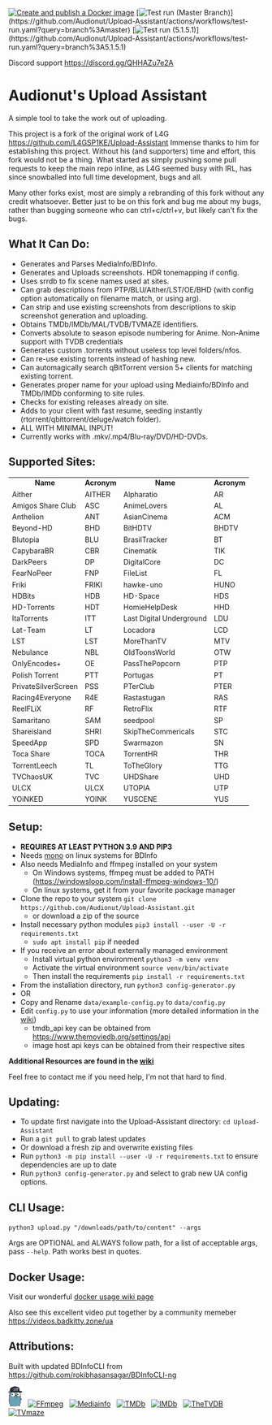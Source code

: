 [![Create and publish a Docker image](https://github.com/Audionut/Upload-Assistant/actions/workflows/docker-image.yml/badge.svg?branch=master)](https://github.com/Audionut/Upload-Assistant/actions/workflows/docker-image.yml) [![Test run (Master Branch)](https://img.shields.io/github/actions/workflow/status/Audionut/Upload-Assistant/test-run.yaml?branch=master&label=Test%20run%20(Master%20Branch%202025-07-04%2006:06%20UTC))](https://github.com/Audionut/Upload-Assistant/actions/workflows/test-run.yaml?query=branch%3Amaster) [![Test run (5.1.5.1)](https://img.shields.io/github/actions/workflow/status/Audionut/Upload-Assistant/test-run.yaml?branch=5.1.5.1&label=Test%20run%20(5.1.5.1%202025-07-19%2004:35%20UTC))](https://github.com/Audionut/Upload-Assistant/actions/workflows/test-run.yaml?query=branch%3A5.1.5.1)

Discord support https://discord.gg/QHHAZu7e2A

# Audionut's Upload Assistant

A simple tool to take the work out of uploading.

This project is a fork of the original work of L4G https://github.com/L4GSP1KE/Upload-Assistant
Immense thanks to him for establishing this project. Without his (and supporters) time and effort, this fork would not be a thing.
What started as simply pushing some pull requests to keep the main repo inline, as L4G seemed busy with IRL, has since snowballed into full time development, bugs and all.

Many other forks exist, most are simply a rebranding of this fork without any credit whatsoever.
Better just to be on this fork and bug me about my bugs, rather than bugging someone who can ctrl+c/ctrl+v, but likely can't fix the bugs.

## What It Can Do:
  - Generates and Parses MediaInfo/BDInfo.
  - Generates and Uploads screenshots. HDR tonemapping if config.
  - Uses srrdb to fix scene names used at sites.
  - Can grab descriptions from PTP/BLU/Aither/LST/OE/BHD (with config option automatically on filename match, or using arg).
  - Can strip and use existing screenshots from descriptions to skip screenshot generation and uploading.
  - Obtains TMDb/IMDb/MAL/TVDB/TVMAZE identifiers.
  - Converts absolute to season episode numbering for Anime. Non-Anime support with TVDB credentials
  - Generates custom .torrents without useless top level folders/nfos.
  - Can re-use existing torrents instead of hashing new.
  - Can automagically search qBitTorrent version 5+ clients for matching existing torrent.
  - Generates proper name for your upload using Mediainfo/BDInfo and TMDb/IMDb conforming to site rules.
  - Checks for existing releases already on site.
  - Adds to your client with fast resume, seeding instantly (rtorrent/qbittorrent/deluge/watch folder).
  - ALL WITH MINIMAL INPUT!
  - Currently works with .mkv/.mp4/Blu-ray/DVD/HD-DVDs.

## Supported Sites:
<table>
  <tr>
    <td align="center"><b>Name</b></td><td align="center"><b>Acronym</b></td>
    <td align="center"><b>Name</b></td><td align="center"><b>Acronym</b></td>
  </tr>
  <tr><td>Aither</td><td>AITHER</td><td>Alpharatio</td><td>AR</td></tr>
  <tr><td>Amigos Share Club</td><td>ASC</td><td>AnimeLovers</td><td>AL</td></tr>
  <tr><td>Anthelion</td><td>ANT</td><td>AsianCinema</td><td>ACM</td></tr>
  <tr><td>Beyond-HD</td><td>BHD</td><td>BitHDTV</td><td>BHDTV</td></tr>
  <tr><td>Blutopia</td><td>BLU</td><td>BrasilTracker</td><td>BT</td></tr>
  <tr><td>CapybaraBR</td><td>CBR</td><td>Cinematik</td><td>TIK</td></tr>
  <tr><td>DarkPeers</td><td>DP</td><td>DigitalCore</td><td>DC</td></tr>
  <tr><td>FearNoPeer</td><td>FNP</td><td>FileList</td><td>FL</td></tr>
  <tr><td>Friki</td><td>FRIKI</td><td>hawke-uno</td><td>HUNO</td></tr>
  <tr><td>HDBits</td><td>HDB</td><td>HD-Space</td><td>HDS</td></tr>
  <tr><td>HD-Torrents</td><td>HDT</td><td>HomieHelpDesk</td><td>HHD</td></tr>
  <tr><td>ItaTorrents</td><td>ITT</td><td>Last Digital Underground</td><td>LDU</td></tr>
  <tr><td>Lat-Team</td><td>LT</td><td>Locadora</td><td>LCD</td></tr>
  <tr><td>LST</td><td>LST</td><td>MoreThanTV</td><td>MTV</td></tr>
  <tr><td>Nebulance</td><td>NBL</td><td>OldToonsWorld</td><td>OTW</td></tr>
  <tr><td>OnlyEncodes+</td><td>OE</td><td>PassThePopcorn</td><td>PTP</td></tr>
  <tr><td>Polish Torrent</td><td>PTT</td><td>Portugas</td><td>PT</td></tr>
  <tr><td>PrivateSilverScreen</td><td>PSS</td><td>PTerClub</td><td>PTER</td></tr>
  <tr><td>Racing4Everyone</td><td>R4E</td><td>Rastastugan</td><td>RAS</td></tr>
  <tr><td>ReelFLiX</td><td>RF</td><td>RetroFlix</td><td>RTF</td></tr>
  <tr><td>Samaritano</td><td>SAM</td><td>seedpool</td><td>SP</td></tr>
  <tr><td>Shareisland</td><td>SHRI</td><td>SkipTheCommericals</td><td>STC</td></tr>
  <tr><td>SpeedApp</td><td>SPD</td><td>Swarmazon</td><td>SN</td></tr>
  <tr><td>Toca Share</td><td>TOCA</td><td>TorrentHR</td><td>THR</td></tr>
  <tr><td>TorrentLeech</td><td>TL</td><td>ToTheGlory</td><td>TTG</td></tr>
  <tr><td>TVChaosUK</td><td>TVC</td><td>UHDShare</td><td>UHD</td></tr>
  <tr><td>ULCX</td><td>ULCX</td><td>UTOPIA</td><td>UTP</td></tr>
  <tr><td>YOiNKED</td><td>YOINK</td><td>YUSCENE</td><td>YUS</td></tr>
</table>

## **Setup:**
   - **REQUIRES AT LEAST PYTHON 3.9 AND PIP3**
   - Needs [mono](https://www.mono-project.com/) on linux systems for BDInfo
   - Also needs MediaInfo and ffmpeg installed on your system
      - On Windows systems, ffmpeg must be added to PATH (https://windowsloop.com/install-ffmpeg-windows-10/)
      - On linux systems, get it from your favorite package manager
   - Clone the repo to your system `git clone https://github.com/Audionut/Upload-Assistant.git` 
      - or download a zip of the source
   - Install necessary python modules `pip3 install --user -U -r requirements.txt`
      - `sudo apt install pip` if needed
  - If you receive an error about externally managed environment
      - Install virtual python environment `python3 -m venv venv`
      - Activate the virtual environment `source venv/bin/activate`
      - Then install the requirements `pip install -r requirements.txt`
   - From the installation directory, run `python3 config-generator.py`
   - OR
   - Copy and Rename `data/example-config.py` to `data/config.py`
   - Edit `config.py` to use your information (more detailed information in the [wiki](https://github.com/Audionut/Upload-Assistant/wiki))
      - tmdb_api key can be obtained from https://www.themoviedb.org/settings/api
      - image host api keys can be obtained from their respective sites
     
   **Additional Resources are found in the [wiki](https://github.com/Audionut/Upload-Assistant/wiki)**
   
   Feel free to contact me if you need help, I'm not that hard to find.

## **Updating:**
  - To update first navigate into the Upload-Assistant directory: `cd Upload-Assistant`
  - Run a `git pull` to grab latest updates
  - Or download a fresh zip and overwrite existing files
  - Run `python3 -m pip install --user -U -r requirements.txt` to ensure dependencies are up to date
  - Run `python3 config-generator.py` and select to grab new UA config options.

## **CLI Usage:**
  
  `python3 upload.py "/downloads/path/to/content" --args`
  
  Args are OPTIONAL and ALWAYS follow path, for a list of acceptable args, pass `--help`.
  Path works best in quotes.

## **Docker Usage:**
  Visit our wonderful [docker usage wiki page](https://github.com/Audionut/Upload-Assistant/wiki/Docker)

  Also see this excellent video put together by a community memeber https://videos.badkitty.zone/ua

## **Attributions:**

Built with updated BDInfoCLI from https://github.com/rokibhasansagar/BDInfoCLI-ng

<p>
  <a href="https://github.com/autobrr/mkbrr"><img src="https://github.com/autobrr/mkbrr/blob/main/.github/assets/mkbrr-dark.png?raw=true" alt="mkbrr" height="40px;"></a>&nbsp;&nbsp;
  <a href="https://ffmpeg.org/"><img src="https://i.postimg.cc/xdj3BS7S/FFmpeg-Logo-new-svg.png" alt="FFmpeg" height="40px;"></a>&nbsp;&nbsp;
  <a href="https://mediaarea.net/en/MediaInfo"><img src="https://i.postimg.cc/vTkjXmHh/Media-Info-Logo-svg.png" alt="Mediainfo" height="40px;"></a>&nbsp;&nbsp;
  <a href="https://www.themoviedb.org/"><img src="https://i.postimg.cc/1tpXHx3k/blue-square-2-d537fb228cf3ded904ef09b136fe3fec72548ebc1fea3fbbd1ad9e36364db38b.png" alt="TMDb" height="40px;"></a>&nbsp;&nbsp;
  <a href="https://www.imdb.com/"><img src="https://i.postimg.cc/CLVmvwr1/IMDb-Logo-Rectangle-Gold-CB443386186.png" alt="IMDb" height="40px;"></a>&nbsp;&nbsp;
  <a href="https://thetvdb.com/"><img src="https://i.postimg.cc/Hs1KKqsS/logo1.png" alt="TheTVDB" height="40px;"></a>&nbsp;&nbsp;
  <a href="https://www.tvmaze.com/"><img src="https://i.postimg.cc/2jdRzkJp/tvm-header-logo.png" alt="TVmaze" height="40px"></a>
</p>

